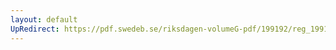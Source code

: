 ```yaml
---
layout: default
UpRedirect: https://pdf.swedeb.se/riksdagen-volumeG-pdf/199192/reg_199192/reg_199192_0061.pdf
---
```

